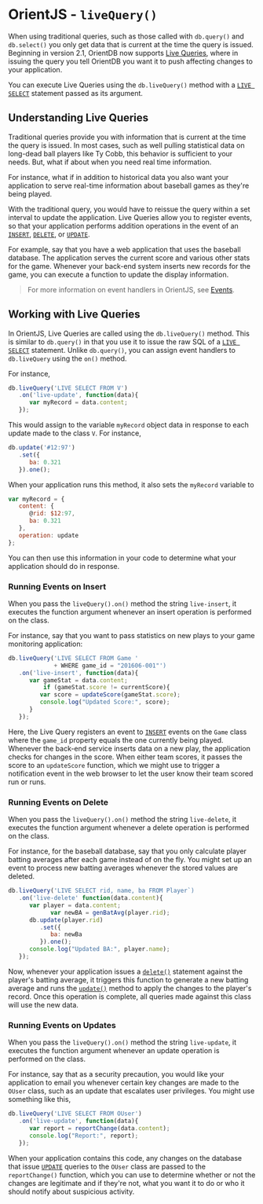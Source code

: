 # OrientJS - `liveQuery()`

When using traditional queries, such as those called with `db.query()` and `db.select()` you only get data that is current at the time the query is issued.  Beginning in version 2.1, OrientDB now supports [Live Queries](Live-Query.md), where in issuing the query you tell OrientDB you want it to push affecting changes to your application.

You can execute Live Queries using the `db.liveQuery()` method with a [`LIVE SELECT`](SQL-Live-Select.md) statement passed as its argument. 

## Understanding Live Queries

Traditional queries provide you with information that is current at the time the query is issued.  In most cases, such as well pulling statistical data on long-dead ball players like Ty Cobb, this behavior is sufficient to your needs.  But, what if about when you need real time information.

For instance, what if in addition to historical data you also want your application to serve real-time information about baseball games as they're being played.

With the traditional query, you would have to reissue the query within a set interval to update the application.  Live Queries allow you to register events, so that your application performs addition operations in the event of an [`INSERT`](SQL-Insert.md), [`DELETE`](SQL-Delete.md), or [`UPDATE`](SQL-Update.md).
  
For example, say that you have a web application that uses the baseball database.  The application serves the current score and various other stats for the game.  Whenever your back-end system inserts new records for the game, you can execute a function to update the display information.

>For more information on event handlers in OrientJS, see [Events](OrientJS-Events.md).

## Working with Live Queries

In OrientJS, Live Queries are called using the `db.liveQuery()` method.  This is similar to `db.query()` in that you use it to issue the raw SQL of a [`LIVE SELECT`](SQL-Live-Select.md) statement.  Unlike `db.query()`, you can assign event handlers to `db.liveQuery` using the `on()` method.

For instance,

```js
db.liveQuery('LIVE SELECT FROM V')
   .on('live-update', function(data){
      var myRecord = data.content;
   });
```

This would assign to the variable `myRecord` object data in response to each update made to the class `V`.  For instance,

```js
db.update('#12:97')
   .set({
      ba: 0.321
   }).one(); 
```

When your application runs this method, it also sets the `myRecord` variable to

```js
var myRecord = {
   content: {
      @rid: $12:97,
      ba: 0.321
   },
   operation: update
};
```

You can then use this information in your code to determine what your application should do in response.


### Running Events on Insert

When you pass the `liveQuery().on()` method the string `live-insert`, it executes the function argument whenever an insert operation is performed on the class.  

For instance, say that you want to pass statistics on new plays to your game monitoring application:

```js
db.liveQuery('LIVE SELECT FROM Game '
             + WHERE game_id = "201606-001"')
   .on('live-insert', function(data){
      var gameStat = data.content;
		  if (gameStat.score != currentScore){
         var score = updateScore(gameStat.score);
         console.log("Updated Score:", score);
      }
   });
```

Here, the Live Query registers an event to [`INSERT`](SQL-Insert.md) events on the `Game` class where the `game_id` property equals the one currently being played.  Whenever the back-end service inserts data on a new play, the application checks for changes in the score.  When either team scores, it passes the score to an `updateScore` function, which we might use to trigger a notification event in the web browser to let the user know their team scored run or runs.

### Running Events on Delete

When you pass the `liveQuery().on()` method the string `live-delete`, it executes the function argument whenever a delete operation is performed on the class.

For instance, for the baseball database, say that you only calculate player batting averages after each game instead of on the fly.  You might set up an event to process new batting averages whenever the stored values are deleted.

```js
db.liveQuery('LIVE SELECT rid, name, ba FROM Player`)
   .on('live-delete' function(data.content){
      var player = data.content;
			var newBA = genBatAvg(player.rid);
      db.update(player.rid)
         .set({
            ba: newBa
         }).one();
      console.log("Updated BA:", player.name);
   });
```  

Now, whenever your application issues a [`delete()`](OrientJS-Query-Delete.md) statement against the player's batting average, it triggers this function to generate a new batting average and runs the [`update()`](OrientJS-Query-Update.md) method to apply the changes to the player's record.  Once this operation is complete, all queries made against this class will use the new data.


### Running Events on Updates

When you pass the `liveQuery().on()` method the string `live-update`, it executes the function argument whenever an update operation is performed on the class.

For instance, say that as a security precaution, you would like your application to email you whenever certain key changes are made to the `OUser` class, such as an update that escalates user privileges.  You might use something like this,

```js
db.liveQuery('LIVE SELECT FROM OUser')
   .on('live-update', function(data){
      var report = reportChange(data.content);
      console.log("Report:", report);
   });
```

When your application contains this code, any changes on the database that issue [`UPDATE`](SQL-Update.md) queries to the `OUser` class are passed to the `reportChange()` function, which you can use to determine whether or not the changes are legitimate and if they're not, what you want it to do or who it should notify about suspicious activity. 
